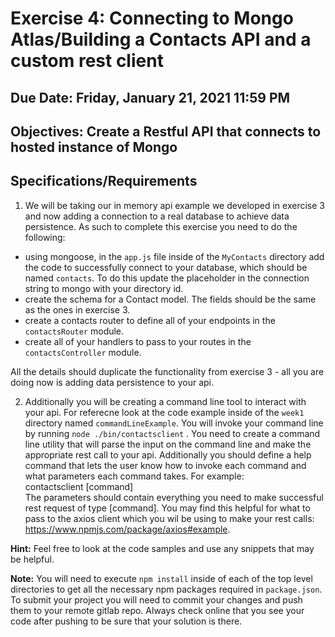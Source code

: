 # Exercise 4: Connecting to Mongo Atlas/Building a Contacts API and a custom rest client

## Due Date: Friday, January 21, 2021 11:59 PM
## Objectives: Create a Restful API that connects to hosted instance of Mongo

## Specifications/Requirements
1. We will be taking our in memory api example we developed in exercise 3 and now adding a connection to a real database to achieve data persistence. As such to complete this exercise you need to do the following: 
  *  using mongoose, in the `app.js` file inside of the `MyContacts` directory add the code to successfully connect to your database, which should be named `contacts`. To do this update the placeholder in the connection string to mongo 
  with your directory id.
  * create the schema for a Contact model. The fields should be the same as the ones in exercise 3.
  * create a contacts router to define all of your endpoints in the `contactsRouter` module.  
  * create all of your handlers to pass to your routes in the `contactsController` module.

All the details should duplicate the functionality from exercise 3 - all you are doing now is adding data persistence to your api. 

2.  Additionally you will be creating a command line tool to interact with your api. For referecne look at the code example inside of the `week1` directory named `commandLineExample`. You will invoke your command line by running `node ./bin/contactsclient` . You need to create a command line utility that will parse the input on the command line and make the appropriate rest call to your api. Additionally you should define a help command that lets the user know how to invoke each command and what parameters each command takes. For example:  
contactsclient [command] <options>  
The <options> parameters should contain everything you need to make successful rest request of type [command]. You may find this helpful for what to pass to the axios client which you wil be using to make your rest calls:  
<https://www.npmjs.com/package/axios#example>.

__Hint:__ Feel free to look at the code samples and use any snippets that may be helpful.  

__Note:__ You will need to execute `npm install` inside of each of the top level directories to get all the necessary npm packages required in `package.json`. To submit your project you will need to commit your changes and push them to your remote gitlab repo. Always check online that you see your code after pushing to be sure that your solution is there.